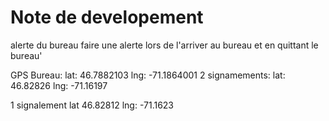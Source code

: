 #  Note de developement

alerte du bureau
faire une alerte lors de l'arriver au bureau et en quittant le bureau'

GPS
Bureau: lat: 46.7882103 lng: -71.1864001
2 signamements: lat: 46.82826 lng: -71.16197

1 signalement lat 46.82812 lng: -71.1623

